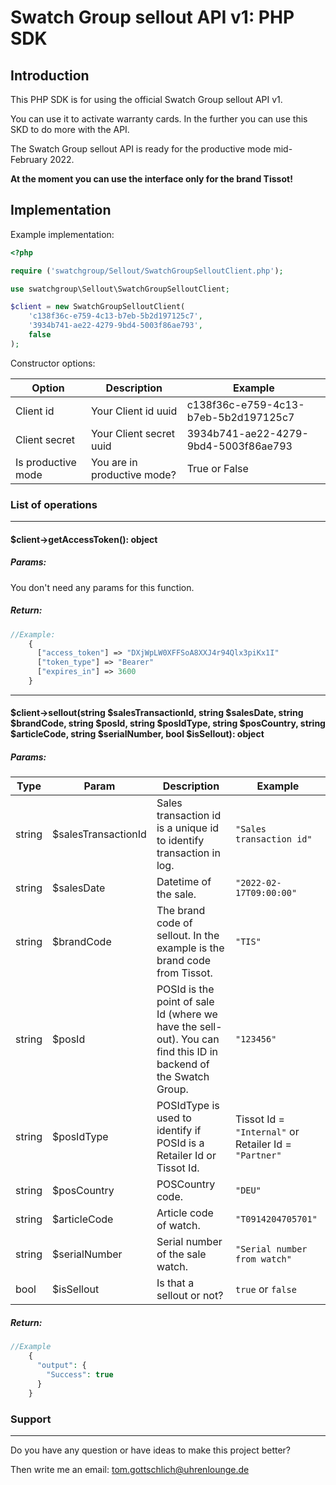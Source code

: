 # Swatch Group sellout API v1: PHP SDK

## Introduction

This PHP SDK is for using the official Swatch Group sellout API v1.

You can use it to activate warranty cards. In the further you can use this SKD to do more with the API.

The Swatch Group sellout API is ready for the productive mode mid-February 2022.

**At the moment you can use the interface only for the brand Tissot!**

## Implementation

Example implementation:

```php
<?php

require ('swatchgroup/Sellout/SwatchGroupSelloutClient.php');

use swatchgroup\Sellout\SwatchGroupSelloutClient;

$client = new SwatchGroupSelloutClient(
    'c138f36c-e759-4c13-b7eb-5b2d197125c7',
    '3934b741-ae22-4279-9bd4-5003f86ae793',
    false
);
```

Constructor options:

Option | Description | Example
--- | --- | ---
Client id | Your Client id uuid | c138f36c-e759-4c13-b7eb-5b2d197125c7
Client secret | Your Client secret uuid | 3934b741-ae22-4279-9bd4-5003f86ae793
Is productive mode | You are in productive mode? | True or False

### List of operations

---

#### $client->getAccessToken(): object

##### Params:

You don't need any params for this function.

##### Return:

```php
//Example:
    {
      ["access_token"] => "DXjWpLW0XFFSoA8XXJ4r94Qlx3piKx1I"
      ["token_type"] => "Bearer"
      ["expires_in"] => 3600
    }
```
---

#### $client->sellout(string $salesTransactionId, string $salesDate, string $brandCode, string $posId, string $posIdType, string $posCountry, string $articleCode, string $serialNumber, bool $isSellout): object

##### Params:

Type | Param | Description | Example
--- | --- | --- | ---
string | $salesTransactionId | Sales transaction id is a unique id to identify transaction in log. | `"Sales transaction id"`
string | $salesDate | Datetime of the sale. | `"2022-02-17T09:00:00"`
string | $brandCode | The brand code of sellout. In the example is the brand code from Tissot. | `"TIS"`
string | $posId | POSId is the point of sale Id (where we have the sell-out). You can find this ID in backend of the Swatch Group. | `"123456"`
string | $posIdType | POSIdType is used to identify if POSId is a Retailer Id or Tissot Id. | Tissot Id = `"Internal"` or Retailer Id = `"Partner"`
string | $posCountry | POSCountry code. | `"DEU"`
string | $articleCode | Article code of watch. | `"T0914204705701"`
string | $serialNumber | Serial number of the sale watch. | `"Serial number from watch"`
bool | $isSellout | Is that a sellout or not?  | `true` or `false`

##### Return:

```php
//Example
    {
      "output": {
        "Success": true
      }
    }
```

### Support

---

Do you have any question or have ideas to make this project better?

Then write me an email: tom.gottschlich@uhrenlounge.de
